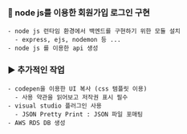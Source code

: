 ### 📝 node js를 이용한 회원가입 로그인 구현
```
- node js 런타임 환경에서 백엔드를 구현하기 위한 모듈 설치
  - express, ejs, nodemon 등 ... 
- node js 를 이용한 api 생성     
```

### ▶️ 추가적인 작업
```
- codepen을 이용한 UI 복사 (css 템플릿 이용)
  - 사용 약관을 읽어보고 저작권 표시 필수
- visual studio 플러그인 사용
  - JSON Pretty Print : JSON 파일 포매팅
- AWS RDS DB 생성  
```

